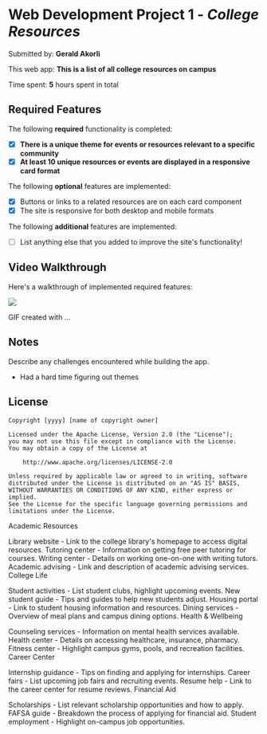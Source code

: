 # Web Development Project 1 - *College Resources*

Submitted by: **Gerald Akorli**

This web app: **This is a list of all college resources on campus**

Time spent: **5** hours spent in total

## Required Features

The following **required** functionality is completed:

- [x] **There is a unique theme for events or resources relevant to a specific community**
- [x] **At least 10 unique resources or events are displayed in a responsive card format**

The following **optional** features are implemented:

- [x] Buttons or links to a related resources are on each card component
- [x] The site is responsive for both desktop and mobile formats

The following **additional** features are implemented:

* [ ] List anything else that you added to improve the site's functionality!

## Video Walkthrough

Here's a walkthrough of implemented required features:

![](https://github.com/BravoClassic/community-board/blob/main/public/assets/community-board-min.gif)

<!-- Replace this with whatever GIF tool you used! -->
GIF created with ...  
<!-- Recommended tools:
[Kap](https://getkap.co/) for macOS
[ScreenToGif](https://www.screentogif.com/) for Windows
[peek](https://github.com/phw/peek) for Linux. -->

## Notes

Describe any challenges encountered while building the app.
- Had a hard time figuring out themes 

## License

    Copyright [yyyy] [name of copyright owner]

    Licensed under the Apache License, Version 2.0 (the "License");
    you may not use this file except in compliance with the License.
    You may obtain a copy of the License at

        http://www.apache.org/licenses/LICENSE-2.0

    Unless required by applicable law or agreed to in writing, software
    distributed under the License is distributed on an "AS IS" BASIS,
    WITHOUT WARRANTIES OR CONDITIONS OF ANY KIND, either express or implied.
    See the License for the specific language governing permissions and
    limitations under the License.


Academic Resources

Library website - Link to the college library's homepage to access digital resources.
Tutoring center - Information on getting free peer tutoring for courses.
Writing center - Details on working one-on-one with writing tutors.
Academic advising - Link and description of academic advising services.
College Life

Student activities - List student clubs, highlight upcoming events.
New student guide - Tips and guides to help new students adjust.
Housing portal - Link to student housing information and resources.
Dining services - Overview of meal plans and campus dining options.
Health & Wellbeing

Counseling services - Information on mental health services available.
Health center - Details on accessing healthcare, insurance, pharmacy.
Fitness center - Highlight campus gyms, pools, and recreation facilities.
Career Center

Internship guidance - Tips on finding and applying for internships.
Career fairs - List upcoming job fairs and recruiting events.
Resume help - Link to the career center for resume reviews.
Financial Aid

Scholarships - List relevant scholarship opportunities and how to apply.
FAFSA guide - Breakdown the process of applying for financial aid.
Student employment - Highlight on-campus job opportunities.